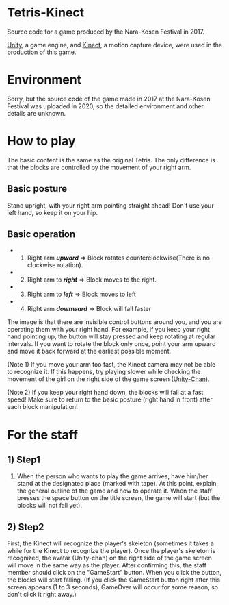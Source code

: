 # Tetris-Kinect

Source code for a game produced by the Nara-Kosen Festival in 2017.

[Unity](https://unity.com/ja), a game engine, and [Kinect](https://developer.microsoft.com/ja-jp/windows/kinect/), a motion capture device, were used in the production of this game.

# Environment
Sorry, but the source code of the game made in 2017 at the Nara-Kosen Festival was uploaded in 2020, so the detailed environment and other details are unknown.

# How to play
The basic content is the same as the original Tetris. The only difference is that the blocks are controlled by the movement of your right arm.

## Basic posture
Stand upright, with your right arm pointing straight ahead!
Don`t use your left hand, so keep it on your hip.

## Basic operation
- 1) Right arm ***upward*** ⇒ Block rotates counterclockwise(There is no clockwise rotation).

- 2) Right arm to ***right*** => Block moves to the right.

- 3) Right arm to ***left*** ⇒ Block moves to left

- 4) Right arm ***downward*** ⇒ Block will fall faster

The image is that there are invisible control buttons around you, and you are operating them with your right hand. For example, if you keep your right hand pointing up, the button will stay pressed and keep rotating at regular intervals. If you want to rotate the block only once, point your arm upward and move it back forward at the earliest possible moment.

(Note 1) If you move your arm too fast, the Kinect camera may not be able to recognize it. If this happens, try playing slower while checking the movement of the girl on the right side of the game screen ([Unity-Chan](https://unity-chan.com/index.html)).

(Note 2) If you keep your right hand down, the blocks will fall at a fast speed! Make sure to return to the basic posture (right hand in front) after each block manipulation!

# For the staff

## 1) Step1
1) When the person who wants to play the game arrives, have him/her stand at the designated place (marked with tape).
At this point, explain the general outline of the game and how to operate it. When the staff presses the space button on the title screen, the game will start (but the blocks will not fall yet).

## 2) Step2
First, the Kinect will recognize the player's skeleton (sometimes it takes a while for the Kinect to recognize the player).
Once the player's skeleton is recognized, the avatar (Unity-chan) on the right side of the game screen will move in the same way as the player.
After confirming this, the staff member should click on the "GameStart" button. When you click the button, the blocks will start falling.
(If you click the GameStart button right after this screen appears (1 to 3 seconds), GameOver will occur for some reason, so don't click it right away.)
